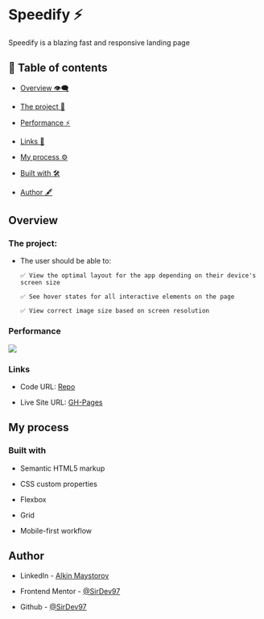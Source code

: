 # Speedify ⚡

Speedify is a blazing fast and responsive landing page

## 📑 Table of contents

- [Overview 👁‍🗨](#overview)

- [The project 🧾](#the-project)

- [Performance ⚡](#performance)

- [Links 🔗](#links)

- [My process ⚙](#my-process)

- [Built with 🛠](#built-with)

- [Author 🖋](#author)

## Overview

### The project:

- The user should be able to:

      ✅ View the optimal layout for the app depending on their device's screen size

      ✅ See hover states for all interactive elements on the page

      ✅ View correct image size based on screen resolution

### Performance

![](https://github.com/SirDev97/speedify/blob/main/images/preview.jpeg?raw=true)

### Links

- Code URL: [Repo](https://github.com/SirDev97/speedify)

- Live Site URL: [GH-Pages](https://sirdev97.github.io/speedify/)

## My process

### Built with

- Semantic HTML5 markup

- CSS custom properties

- Flexbox

- Grid

- Mobile-first workflow

## Author

- LinkedIn - [Alkin Maystorov](https://www.linkedin.com/in/alkin-maystorov/)

- Frontend Mentor - [@SirDev97](https://www.frontendmentor.io/profile/SirDev97)

- Github - [@SirDev97](https://github.com/SirDev97)
